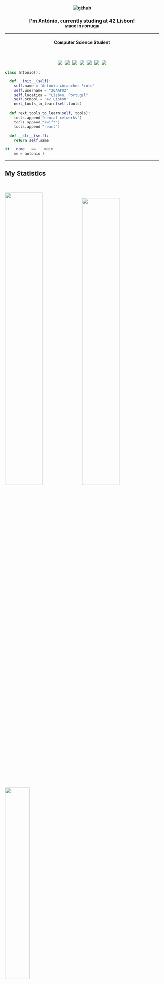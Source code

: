 <h4 align=center>
  
  [![github](https://img.shields.io/badge/LinkedIn-0077B5?style=for-the-badge&logo=linkedin&logoColor=white)][1]
  
</h4>

<h3 align=center>
  I'm <strong>António</strong>, currently studing at <strong>42 Lisbon</strong>!<br><sub>Made in <strong>Portugal</strong></sub>
</h3>

----

<h4 align="center">Computer Science Student</h4><br>

<p>
<div align="center">
  <img src="https://img.shields.io/badge/-C++-0000b0?style=for-the-badge&logo=Cplusplus&logoColor=0000b0&labelColor=282828">&#160
  <img src="https://img.shields.io/badge/-Python-98b982?style=for-the-badge&logo=python&logoColor=98b982&labelColor=282828">&#160
  <img src="https://img.shields.io/badge/-C -3cc7a4?style=for-the-badge&logo=c&logoColor=3cc7a4&labelColor=282828">&#160
  <img src="https://img.shields.io/badge/-Mysql-7d9ac7?style=for-the-badge&logo=Mysql&logoColor=7d9ac7&labelColor=282828">&#160
  <img src="https://img.shields.io/badge/-Bash-428028?style=for-the-badge&logo=linux&logoColor=428028&labelColor=282828">&#160
  <img src="https://img.shields.io/badge/-HTML-c58545?style=for-the-badge&logo=html5&logoColor=c58545&labelColor=282828">&#160
  <img src="https://img.shields.io/badge/-CSS-528deb?style=for-the-badge&logo=css3&logoColor=528deb&labelColor=282828">
</div>
</p>

```python
class antonio():

  def __init__(self):
    self.name = "António Abranches Pinto"
    self.username = "20AAP02"
    self.location = "Lisbon, Portugal"
    self.school = "42 Lisbon"
    next_tools_to_learn(self.tools)
  
  def next_tools_to_learn(self, tools):
    tools.append("neural networks")
    tools.append("swift")
    tools.append("react")
  
  def __str__(self):
    return self.name

if __name__ == '__main__':
    me = antonio()
```
-----

## My Statistics

<br/>
  <p align="left">
    <img width="49.5%" src="https://github-readme-stats.vercel.app/api?username=20AAP02&show_icons=true&theme=vue-dark&hide_border=true&count_private=true" />
      <img width="49%" src="https://github-readme-streak-stats.herokuapp.com/?user=20AAP02&theme=vue-dark&hide_border=true" />
  </p>
  <p align="left">
    <img width="40%" src="https://github-readme-stats.vercel.app/api/top-langs/?username=20AAP02&layout=compact&theme=vue-dark&hide_border=true"/>
  </p>
<br>

[1]: https://www.linkedin.com/in/ant%C3%B3nio-abranches-pinto-39254b142

-----

Last Edited on: 04/04/2022
